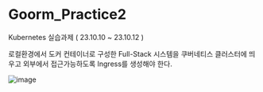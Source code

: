 # Goorm_Practice2

Kubernetes 실습과제 ( 23.10.10 ~ 23.10.12 )

로컬환경에서 도커 컨테이너로 구성한 Full-Stack 시스템을 쿠버네티스 클러스터에 띄우고
외부에서 접근가능하도록 Ingress를 생성해야 한다. 

![image](https://github.com/mgKang3646/Goorm_Practice2/assets/80077569/94ef80de-ee61-4ce5-8689-c7adb18b4f42)

